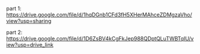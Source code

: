 part 1:
https://drive.google.com/file/d/1hqDGnb1CFd3fH5XHerMAhceZDMgzaVho/view?usp=sharing


part 2:
https://drive.google.com/file/d/1D6ZsBV4kCgFkJep988QDptQLuTWBTqIU/view?usp=drive_link